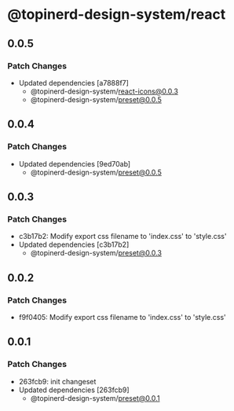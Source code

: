 # @topinerd-design-system/react

## 0.0.5

### Patch Changes

- Updated dependencies [a7888f7]
  - @topinerd-design-system/react-icons@0.0.3
  - @topinerd-design-system/preset@0.0.5

## 0.0.4

### Patch Changes

- Updated dependencies [9ed70ab]
  - @topinerd-design-system/preset@0.0.5

## 0.0.3

### Patch Changes

- c3b17b2: Modify export css filename to 'index.css' to 'style.css'
- Updated dependencies [c3b17b2]
  - @topinerd-design-system/preset@0.0.3

## 0.0.2

### Patch Changes

- f9f0405: Modify export css filename to 'index.css' to 'style.css'

## 0.0.1

### Patch Changes

- 263fcb9: init changeset
- Updated dependencies [263fcb9]
  - @topinerd-design-system/preset@0.0.1
